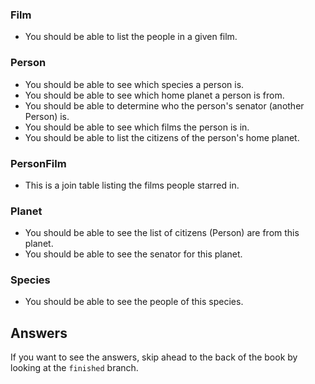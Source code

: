 ### Film

- You should be able to list the people in a given film.

### Person

- You should be able to see which species a person is.
- You should be able to see which home planet a person is from.
- You should be able to determine who the person's senator (another Person) is.
- You should be able to see which films the person is in.
- You should be able to list the citizens of the person's home planet.

### PersonFilm

- This is a join table listing the films people starred in.

### Planet

- You should be able to see the list of citizens (Person) are from this planet.
- You should be able to see the senator for this planet.

### Species

- You should be able to see the people of this species.


## Answers

If you want to see the answers, skip ahead to the back of the book by looking
at the `finished` branch.